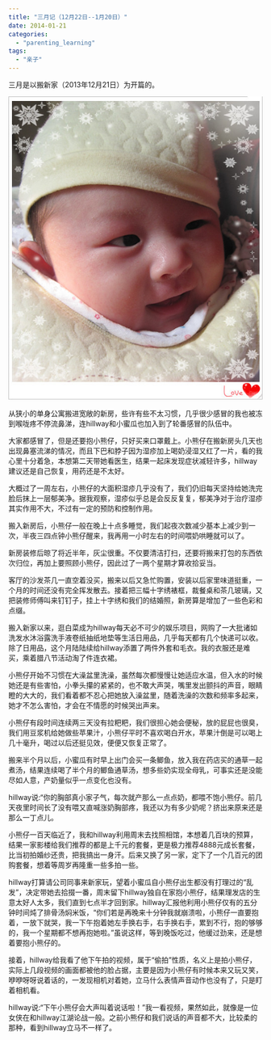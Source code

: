 ```yaml
---
title: "三月记（12月22日--1月20日）"
date: 2014-01-21
categories: 
  - "parenting_learning"
tags: 
  - "亲子"
---
```


三月是以搬新家（2013年12月21日）为开篇的。

![IMG_7596_副本](images/12873335865_0c12562d62_z.jpg)

从狭小的单身公寓搬进宽敞的新房，些许有些不太习惯，几乎很少感冒的我也被冻到喉咙疼不停流鼻涕，连hillway和小蜜瓜也加入到了轮番感冒的队伍中。

大家都感冒了，但是还要抱小熊仔，只好买来口罩戴上。小熊仔在搬新房头几天也出现鼻塞流涕的情况，而且下巴和脖子因为湿疹加上喝奶浸湿又红了一片，看的我心里十分着急，本想第二天带她看医生，结果一起床发现症状减轻许多，hillway建议还是自己恢复，用药还是不太好。

大概过了一周左右，小熊仔的大面积湿疹几乎没有了，我们仍旧每天坚持给她洗完脸后抹上一层郁美净。据我观察，湿疹似乎总是会反反复复，郁美净对于治疗湿疹其实作用不大，不过有一定的预防和控制作用。

搬入新房后，小熊仔一般在晚上十点多睡觉，我们起夜次数减少基本上减少到一次，半夜三四点钟小熊仔醒来，我再用一小时左右的时间喂奶哄睡就可以了。

新房装修后晾了将近半年，灰尘很重。不仅要清洁打扫，还要将搬来打包的东西依次归位，再加上要照顾小熊仔，因此过了一两个星期才算收拾妥当。

客厅的沙发茶几一直空着没买，搬来以后又急忙购置，安装以后家里味道挺重，一个月的时间还没有完全挥发散去。接着把三幅十字绣裱框，裁餐桌和茶几玻璃，又把装修师傅叫来钉钉子，挂上十字绣和我们的结婚照，新房算是增加了一些色彩和点缀。

搬入新家以来，逛白菜成为hillway每天必不可少的娱乐项目，网购了一大批诸如洗发水沐浴露洗手液卷纸抽纸地垫等生活日用品，几乎每天都有几个快递可以收。除了日用品，这个月陆陆续给hillway添置了两件外套和毛衣。我的衣服还是难买，乘着腊八节活动淘了件连衣裙。

小熊仔开始不习惯在大澡盆里洗澡，虽然每次都慢慢让她适应水温，但入水的时候她还是有些害怕，小拳头攥的紧紧的，也不敢大声哭，嘴里发出颤抖的声音，眼睛瞪的大大的，我们看着都不忍心把她放入澡盆里，随着洗澡的次数和频率多起来，她才不怎么害怕，才会在不情愿的时候哭出声来。

小熊仔有段时间连续两三天没有拉粑粑，我们很担心她会便秘，放的屁屁也很臭，我们用豆浆机给她做些苹果汁，小熊仔平时不喜欢喝白开水，苹果汁倒是可以喝上几十毫升，喝过以后还挺见效，便便又恢复正常了。

搬来半个月以后，小蜜瓜有时早上出门会买一条鲫鱼，放入我在药店买的通草一起煮汤，结果连续喝了半个月的鲫鱼通草汤，想多些奶实现全母乳，可事实还是没能尽如人意，产奶量似乎一点变化也没有。

hillway说:“你的胸部真小家子气，每次就产那么一点点奶，都喂不饱小熊仔。前几天夜里时间长了没有喂又直喊涨奶胸部疼，我还以为有多少奶呢？挤出来原来还是那么一丁点儿。

小熊仔一百天临近了，我和hillway利用周末去找照相馆，本想着几百块的预算，结果一家影楼给我们推荐的都是上千元的套餐，更是极力推荐4888元成长套餐，比当初拍婚纱还贵，把我搞出一身汗。后来又换了另一家，定下了一个几百元的团购套餐，想着等周岁再隆重一些多拍一些。

hillway打算请公司同事来新家玩，望着小蜜瓜自小熊仔出生都没有打理过的“乱发”，决定带她去拾掇一番，周末留下hillway独自在家抱小熊仔，结果理发店的生意太好人太多，我们直到七点半才回到家。hillway汇报他利用小熊仔仅有的五分钟时间炖了排骨汤焖米饭，“你们若是再晚来十分钟我就崩溃啦，小熊仔一直要抱着，一放下就哭，我一下午抱着她左手换右手，右手换右手，累到不行，抱的够够的，我一个星期都不想再抱她啦。”虽说这样，等到晚饭吃过，他缓过劲来，还是想着要抱小熊仔的。

接着，hillway给我看了他下午拍的视频，属于“偷拍”性质，名义上是拍小熊仔，实际上几段视频的画面都被他的脸占据，主要是因为小熊仔有时候本来又玩又笑，咿咿呀呀说着话的，一发现相机对着她，立马什么表情声音动作也没有了，只是盯着相机看。

hillway说:“下午小熊仔会大声叫着说话啦！”我一看视频，果然如此，就像是一位女侠在和hillway江湖论战一般。之前小熊仔和我们说话的声音都不大，比较柔的那种，看到hillway立马不一样了。
